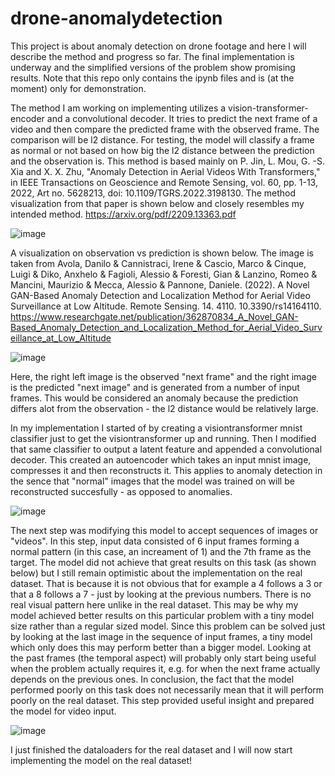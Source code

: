 # drone-anomalydetection
This project is about anomaly detection on drone footage and here I will describe the method and progress so far. The final implementation is underway and the simplified versions of the problem show promising results. Note that this repo only contains the ipynb files and is (at the moment) only for demonstration.

The method I am working on implementing utilizes a vision-transformer-encoder and a convolutional decoder. It tries to predict the next frame of a video and then compare the predicted frame with the observed frame. The comparison will be l2 distance. For testing, the model will classify a frame as normal or not based on how big the l2 distance between the prediction and the observation is. This method is based mainly on P. Jin, L. Mou, G. -S. Xia and X. X. Zhu, "Anomaly Detection in Aerial Videos With Transformers," in IEEE Transactions on Geoscience and Remote Sensing, vol. 60, pp. 1-13, 2022, Art no. 5628213, doi: 10.1109/TGRS.2022.3198130. The method visualization from that paper is shown below and closely resembles my intended method.
https://arxiv.org/pdf/2209.13363.pdf

![image](https://user-images.githubusercontent.com/59232492/207018544-3de91092-eecb-4e55-9d8b-bc5599805117.png)


A visualization on observation vs prediction is shown below. The image is taken from Avola, Danilo & Cannistraci, Irene & Cascio, Marco & Cinque, Luigi & Diko, Anxhelo & Fagioli, Alessio & Foresti, Gian & Lanzino, Romeo & Mancini, Maurizio & Mecca, Alessio & Pannone, Daniele. (2022). A Novel GAN-Based Anomaly Detection and Localization Method for Aerial Video Surveillance at Low Altitude. Remote Sensing. 14. 4110. 10.3390/rs14164110. https://www.researchgate.net/publication/362870834_A_Novel_GAN-Based_Anomaly_Detection_and_Localization_Method_for_Aerial_Video_Surveillance_at_Low_Altitude

![image](https://user-images.githubusercontent.com/59232492/207019387-bd8a7886-880b-4e1e-a64e-08b5af4aec20.png)


Here, the right left image is the observed "next frame" and the right image is the predicted "next image" and is generated from a number of input frames. This would be considered an anomaly because the prediction differs alot from the observation - the l2 distance would be relatively large. 

In my implementation I started of by creating a visiontransformer mnist classifier just to get the visiontransformer up and running. Then I modified that same classifier to output a latent feature and appended a convolutional decoder. This created an autoencoder which takes an input mnist image, compresses it and then reconstructs it. This applies to anomaly detection in the sence that "normal" images that the model was trained on will be reconstructed succesfully - as opposed to anomalies. 

![image](https://user-images.githubusercontent.com/59232492/207013661-055a0a20-8413-4b10-a91a-e5a8432b7085.png)


The next step was modifying this model to accept sequences of images or "videos". In this step, input data consisted of 6 input frames forming a normal pattern (in this case, an increament of 1) and the 7th frame as the target. The model did not achieve that great results on this task (as shown below) but I still remain optimistic about the implementation on the real dataset. That is because it is not obvious that for example a 4 follows a 3 or that a 8 follows a 7 - just by looking at the previous numbers. There is no real visual pattern here unlike in the real dataset. This may be why my model achieved better results on this particular problem with a tiny model size rather than a regular sized model. Since this problem can be solved just by looking at the last image in the sequence of input frames, a tiny model which only does this may perform better than a bigger model. Looking at the past frames (the temporal aspect) will probably only start being useful when the problem actually requires it, e.g. for when the next frame actually depends on the previous ones. In conclusion, the fact that the model performed poorly on this task does not necessarily mean that it will perform poorly on the real dataset. This step provided useful insight and prepared the model for video input.

![image](https://user-images.githubusercontent.com/59232492/207014374-db7f326b-0550-4e21-8ac9-3370e044e50b.png)


I just finished the dataloaders for the real dataset and I will now start implementing the model on the real dataset!
